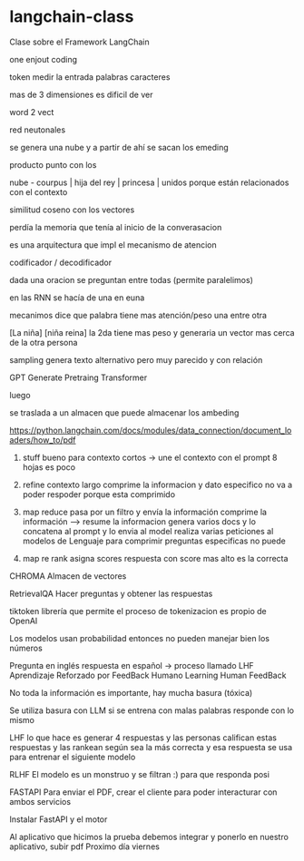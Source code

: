 # langchain-class

Clase sobre el Framework LangChain

one enjout coding

token medir la entrada palabras caracteres

mas de 3 dimensiones es dificil de ver

word 2 vect

red neutonales 

se genera una nube y a partir de ahí se sacan los emeding 

producto punto con los 

nube - courpus | hija del rey | princesa | unidos porque están relacionados con el contexto

similitud coseno con los vectores 

perdía la memoria que tenía al inicio de la converasacion

es una arquitectura que impl el mecanismo de atencion 

codificador / decodificador

dada una oracion se preguntan entre todas  (permite paralelimos)

en las RNN se hacía de una en euna 

mecanimos dice que palabra tiene mas atención/peso una entre otra 

[La niña]   [niña reina] la 2da tiene mas peso y generaria un vector mas cerca de la otra persona 

sampling genera texto alternativo pero muy parecido y con relación 

GPT Generate Pretraing Transformer

luego

se traslada a un almacen que puede almacenar los ambeding


https://python.langchain.com/docs/modules/data_connection/document_loaders/how_to/pdf

1. stuff
bueno para contexto cortos -> une el contexto con el prompt
8 hojas es poco 

2. refine 
contexto largo 
comprime la informacion y dato especifico no va a poder respoder porque esta comprimido 

3. map reduce
pasa por un filtro y envía la información 
comprime la información --> resume la informacion
genera varios docs y lo concatena al prompt y lo envia al model 
realiza varias peticiones al modelos de Lenguaje para comprimir 
preguntas especificas no puede

4. map re rank
asigna scores 
respuesta con score mas alto es la correcta 

CHROMA
Almacen de vectores

RetrievalQA
Hacer preguntas y obtener las respuestas

tiktoken librería que permite el proceso de tokenizacion es propio de OpenAI

Los modelos usan probabilidad entonces no pueden manejar bien los números 

Pregunta en inglés respuesta en español -> proceso llamado LHF Aprendizaje Reforzado por FeedBack Humano
Learning Human FeedBack 

No toda la información es importante, hay mucha basura (tóxica)

Se utiliza basura con LLM si se entrena con malas palabras responde con lo mismo

LHF lo que hace es generar 4 respuestas y las personas califican estas respuestas y las rankean según sea la más correcta y esa respuesta se usa para entrenar el siguiente modelo 

RLHF
El modelo es un monstruo y se filtran :) para que responda posi 

FASTAPI
Para enviar el PDF, crear el cliente para poder interacturar con ambos servicios

Instalar FastAPI y el motor

Al aplicativo que hicimos la prueba debemos integrar y ponerlo en nuestro aplicativo, subir pdf
Proximo día viernes 




